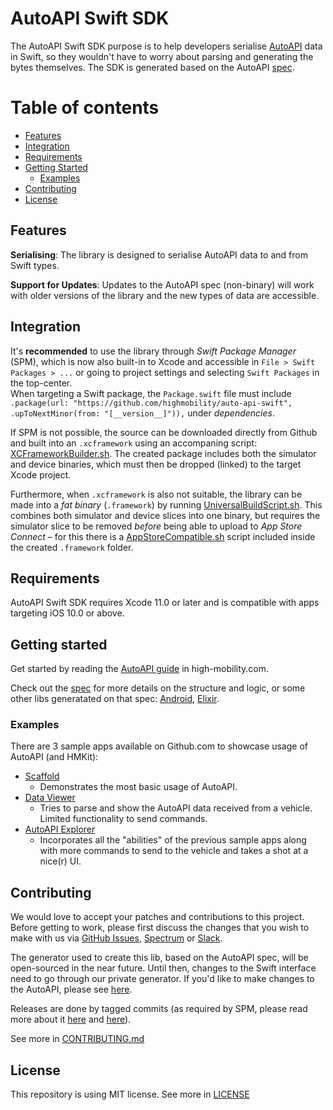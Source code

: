 # AutoAPI Swift SDK

The AutoAPI Swift SDK purpose is to help developers serialise [AutoAPI](https://high-mobility.com/learn/tutorials/getting-started/auto-api-guide/) data in Swift, so they wouldn't have to worry about parsing and generating the bytes themselves.
The SDK is generated based on the AutoAPI [spec](https://github.com/highmobility/auto-api).

Table of contents
=================
<!--ts-->
   * [Features](#features)
   * [Integration](#integration)
   * [Requirements](#requirements)
   * [Getting Started](#getting-started)
      * [Examples](#examples)
   * [Contributing](#contributing)
   * [License](#license)
<!--te-->


## Features

**Serialising**: The library is designed to serialise AutoAPI data to and from Swift types.

**Support for Updates**: Updates to the AutoAPI spec (non-binary) will work with older versions of the library and the new types of data are accessible.


## Integration

It's **recommended** to use the library through *Swift Package Manager* (SPM), which is now also built-in to Xcode and accessible in `File > Swift Packages > ...` or  going to project settings and selecting `Swift Packages` in the top-center.  
When targeting a Swift package, the `Package.swift` file must include `.package(url: "https://github.com/highmobility/auto-api-swift", .upToNextMinor(from: "[__version__]")),` under *dependencies*.  

If SPM is not possible, the source can be downloaded directly from Github
and built into an `.xcframework` using an accompaning script: [XCFrameworkBuilder.sh](https://github.com/highmobility/auto-api-swift/tree/master/Scripts/XCFrameworkBuilder.sh). The created package includes both the simulator and device binaries, which must then be dropped (linked) to the target Xcode project.

Furthermore, when `.xcframework` is also not suitable, the library can be made into a *fat binary* (`.framework`) by running [UniversalBuildScript.sh](https://github.com/highmobility/auto-api-swift/tree/master/Scripts/UniversalBuildScript.sh). This combines both simulator and device slices into one binary, but requires the simulator slice to be removed *before* being able to upload to *App Store Connect* – for this there is a [AppStoreCompatible.sh](https://github.com/highmobility/auto-api-swift/tree/master/Scripts/AppStoreCompatible.sh) script included inside the created `.framework` folder.


## Requirements

AutoAPI Swift SDK requires Xcode 11.0 or later and is compatible with apps targeting iOS 10.0 or above.


## Getting started

Get started by reading the [AutoAPI guide](https://high-mobility.com/learn/tutorials/getting-started/auto-api-guide/) in high-mobility.com.  

Check out the [spec](https://github.com/highmobility/auto-api/tree/master/SPEC.md) for more details on the structure and logic, or some other libs generatated on that spec: [Android](https://github.com/highmobility/hm-java-auto-api), [Elixir](https://github.com/highmobility/hm-auto-api-elixir).  

### Examples

There are 3 sample apps available on Github.com to showcase usage of AutoAPI (and HMKit):

- [Scaffold](https://github.com/highmobility/hm-ios-scaffold) 
  - Demonstrates the most basic usage of AutoAPI.
- [Data Viewer](https://github.com/highmobility/hm-ios-data-viewer)
  -  Tries to parse and show the AutoAPI data received from a vehicle. Limited functionality to send commands.
- [AutoAPI Explorer](https://github.com/highmobility/hm-ios-auto-api-explorer)
  - Incorporates all the "abilities" of the previous sample apps along with more commands to send to the vehicle and takes a shot at a nice(r) UI.


## Contributing

We would love to accept your patches and contributions to this project. Before getting to work, please first discuss the changes that you wish to make with us via [GitHub Issues](https://github.com/highmobility/auto-api-swift/issues), [Spectrum](https://spectrum.chat/high-mobility/) or [Slack](https://slack.high-mobility.com/).

The generator used to create this lib, based on the AutoAPI spec, will be open-sourced in the near future. Until then, changes to the Swift interface need to go through our private generator. If you'd like to make changes to the AutoAPI, please see [here](https://github.com/highmobility/auto-api).

Releases are done by tagged commits (as required by SPM, please read more about it [here](https://swift.org/getting-started/#using-the-package-manager) and [here](https://github.com/apple/swift-package-manager/tree/master/Documentation)).

See more in [CONTRIBUTING.md](https://github.com/highmobility/auto-api-swift/tree/master/CONTRIBUTING.md)


## License

This repository is using MIT license. See more in [LICENSE](https://github.com/highmobility/auto-api-swift/blob/master/LICENSE)
